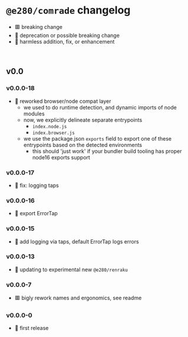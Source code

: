 
# `@e280/comrade` changelog
- 🟥 breaking change
- 🔶 deprecation or possible breaking change
- 🍏 harmless addition, fix, or enhancement

<br/>

## v0.0

### v0.0.0-18
- 🔶 reworked browser/node compat layer
  - we used to do runtime detection, and dynamic imports of node modules
  - now, we explicitly delineate separate entrypoints
    - `index.node.js`
    - `index.browser.js`
  - we use the package.json `exports` field to export one of these entrypoints based on the detected environments
    - this should 'just work' if your bundler build tooling has proper node16 exports support

### v0.0.0-17
- 🍏 fix: logging taps

### v0.0.0-16
- 🍏 export ErrorTap

### v0.0.0-15
- 🍏 add logging via taps, default ErrorTap logs errors

### v0.0.0-13
- 🔶 updating to experimental new `@e280/renraku`

### v0.0.0-7
- 🟥 bigly rework names and ergonomics, see readme

### v0.0.0-0
- 🍏 first release


